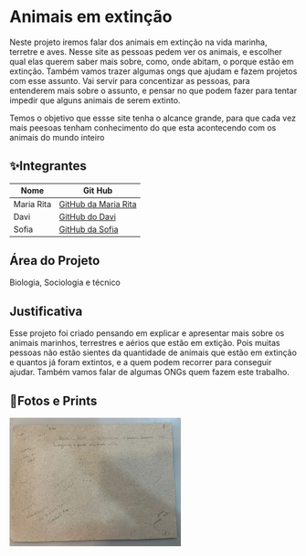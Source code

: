 # Animais em extinção 
Neste projeto iremos falar dos animais em extinção na vida marinha, terretre e aves. Nesse site as pessoas pedem ver os animais, e escolher qual elas querem saber mais sobre, como, onde abitam, o porque estão em extinção. Também vamos trazer algumas ongs que ajudam e fazem projetos com esse assunto. Vai servir para concentizar as pessoas, para entenderem mais sobre o assunto, e pensar no que podem fazer para tentar impedir que alguns animais de serem extinto.

Temos o objetivo que essse site tenha o alcance grande, para que cada vez mais peesoas tenham conhecimento do que esta acontecendo com os animais do mundo inteiro 

## ✨Integrantes
|Nome|Git Hub|
|----|-------|
|Maria Rita| [GitHub da Maria Rita](https://pages.github.com/Mariarita14)|
|Davi|[GitHub do Davi](https://pages.github.com/qrz6969)|
|Sofia|[GitHub da Sofia](https://pages.github.com/myosotisfiffi)|

## Área do Projeto
Biologia, Sociologia e técnico

## Justificativa
Esse projeto foi criado pensando em explicar e apresentar mais sobre os animais marinhos, terrestres e aérios que estão em extição. Pois muitas pessoas não estão sientes da quantidade de animais que estão em extinção e quantos já foram extintos, e a quem podem recorrer para conseguir ajudar. Também vamos falar de algumas ONGs quem fazem este trabalho.

## 📸Fotos e Prints
<img src="https://github.com/Mariarita14/Feira-readme/blob/main/WhatsApp%20Image%202024-10-24%20at%2008.12.38.jpeg?raw=true" width="300px" hight="300px">
<img src="" width"300px" hight"300px">

